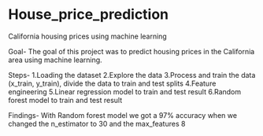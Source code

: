 # House_price_prediction
California housing prices using machine learning

Goal- The goal of this project was to predict housing prices in the California area using machine learning.

Steps- 
1.Loading the dataset
2.Explore the data
3.Process and train the data (x_train, y_train), divide the data to train and test splits
4.Feature engineering
5.Linear regression model to train and test result
6.Random forest model to train and test result

Findings- With Random forest model we got a 97% accuracy when we changed the n_estimator to 30 and the max_features 8
